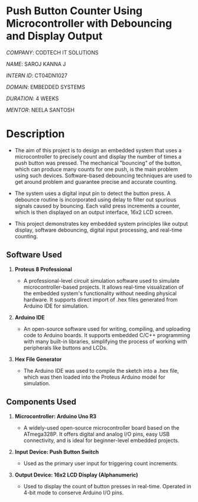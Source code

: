# Push Button Counter Using Microcontroller with Debouncing and Display Output

*COMPANY*: CODTECH IT SOLUTIONS

*NAME*: SAROJ KANNA J

*INTERN ID*: CT04DN1027

*DOMAIN*: EMBEDDED SYSTEMS

*DURATION*: 4 WEEKS

*MENTOR*: NEELA SANTOSH

# Description

+ The aim of this project is to design an embedded system that uses a microcontroller to precisely count and display the number of times a push button was pressed.  The mechanical "bouncing" of the button, which can produce many counts for one push, is the main problem using such devices. Software-based debouncing techniques are used to get around problem and guarantee precise and accurate counting.

+ The system uses a digital input pin to detect the button press. A debounce routine is incorporated using delay to filter out spurious signals caused by bouncing. Each valid press increments a counter, which is then displayed on an output interface, 16x2 LCD screen.

+ This project demonstrates key embedded system principles like output display, software debouncing, digital input processing, and real-time counting.

## Software Used

1. **Proteus 8 Professional**
   - A professional-level circuit simulation software used to simulate microcontroller-based projects. It allows real-time visualization of the embedded system's functionality without needing physical hardware. It supports direct import of .hex files generated from Arduino IDE for simulation.

2. **Arduino IDE**
   - An open-source software used for writing, compiling, and uploading code to Arduino boards. It supports embedded C/C++ programming with many built-in libraries, simplifying the process of working with peripherals like buttons and LCDs.
  
3. **Hex File Generator**
   - The Arduino IDE was used to compile the sketch into a .hex file, which was then loaded into the Proteus Arduino model for simulation.
  
## Components Used

1. **Microcontroller: Arduino Uno R3**
   - A widely-used open-source microcontroller board based on the ATmega328P. It offers digital and analog I/O pins, easy USB connectivity, and is ideal for beginner-level embedded projects.
  
2. **Input Device: Push Button Switch**
   - Used as the primary user input for triggering count increments.

3. **Output Device: 16x2 LCD Display (Alphanumeric)**
   - Used to display the count of button presses in real-time. Operated in 4-bit mode to conserve Arduino I/O pins.
